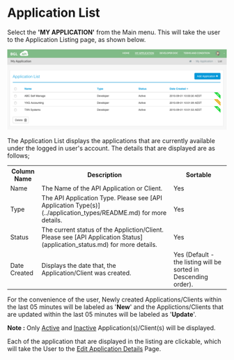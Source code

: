 # Application List

Select the **'MY APPLICATION'** from the Main menu.  This will take the user to the Application Listing page, as shown below.

![Application Listing](../images/ApplicationListing.png)


The Application List displays the applications that are currently available under the logged in user's account.  The details that are displayed are as follows;


<table>
    <tr>
        <th>Column Name</th>
        <th>Description</th>
        <th>Sortable</th>
    </tr>
    <tr>
        <td>Name</td>
        <td>The Name of the API Application or Client.</td>
        <td>Yes</td>
    </tr>
    <tr>
        <td>Type</td>
        <td>The API Application Type.  Please see [API Application Type(s)](../application_types/README.md) for more details.</td>
        <td>Yes</td>
    </tr>
    <tr>
        <td>Status</td>
        <td>The current status of the Appliction/Client.  Please see [API Application Status](application_status.md) for more details.</td>
        <td>Yes</td>
    </tr>
    <tr>
        <td>Date Created</td>
        <td>Displays the date that, the Application/Client was created.</td>
        <td>Yes (Default - the listing will be sorted in Descending order).</td>
    </tr>
</table>

For the convenience of the user, Newly created Applications/Clients within the last 05 minutes will be labeled as '**New**'  and the Applictions/Clients that are updated within the last 05 minutes will be labeled as '**Update**'.

**Note :** Only  [Active](application_status.md#activeStatus) and [Inactive](application_status.md#inactiveStatus) Application(s)/Client(s) will be displayed.

Each of the application that are displayed in the listing are clickable, which will take the User to the [Edit Application Details](edit_application.md) Page.
